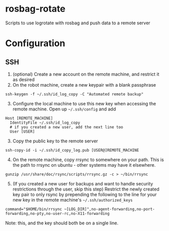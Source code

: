 rosbag-rotate
=============

Scripts to use logrotate with rosbag and push data to a remote server

# Configuration

## SSH
1. (optional) Create a new account on the remote machine, and restrict it as desired
2. On the robot machine, create a new keypair with a blank passphrase 

  ```
  ssh-keygen -f ~/.ssh/id_log_copy -C "Automated remote backup"
  ```

3. Configure the local machine to use this new key when accessing the remote machine. Open up `~/.ssh/config` and add

  ```
  Host [REMOTE_MACHINE]
    IdentityFile ~/.ssh/id_log_copy
    # if you created a new user, add the next line too
    User [USER]
  ```

3. Copy the public key to the remote server

  ```
  ssh-copy-id -i ~/.ssh/id_copy_log.pub [USER@]REMOTE_MACHINE
  ```
  
4. On the remote machine, copy rrsync to somewhere on your path. This is the path to rrsync on ubuntu - other systems may have it elsewhere.

  ```
  gunzip /usr/share/doc/rsync/scripts/rrsync.gz -c > ~/bin/rrsync
  ```
  
5. (If you created a new user for backups and want to handle security restrictions through the user, skip this step) Restrict the newly created key pair to only rsync by prepending the following to the line for your new key in the remote machine's `~/.ssh/authorized_keys`

  ```
  command="$HOME/bin/rrsync ~[LOG_DIR]",no-agent-forwarding,no-port-forwarding,no-pty,no-user-rc,no-X11-forwarding
  ```
  Note: this, and the key should both be on a single line.
  

